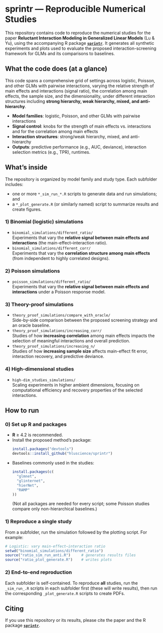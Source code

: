 # sprintr — Reproducible Numerical Studies

This repository contains code to reproduce the numerical studies for the paper **Reluctant Interaction Modeling in Generalized Linear Models** (Lu & Yu), using the accompanying R package [**`sprintr`**](https://github.com/hluscience/sprintr). It generates all synthetic experiments and plots used to evaluate the proposed interaction-screening framework for GLMs and its comparisons to baselines.


## What the code does (at a glance)

This code spans a comprehensive grid of settings across logistic, Poisson, and other GLMs with pairwise interactions, varying the relative strength of main effects and interactions (signal ratio), the correlation among main effects, the sample size, and the dimensionality, under different interaction structures including **strong hierarchy, weak hierarchy, mixed, and anti-hierarchy**.

- **Model families**: logistic, Poisson, and other GLMs with pairwise interactions  
- **Signal control**: knobs for the strength of main effects vs. interactions and for the correlation among main effects  
- **Interaction structures**: strong/weak hierarchy, mixed, and anti-hierarchy  
- **Outputs**: predictive performance (e.g., AUC, deviance), interaction selection metrics (e.g., TPR), runtimes.

## What’s inside

The repository is organized by model family and study type. Each subfolder includes:
- one or more `*_sim_run_*.R` scripts to generate data and run simulations; and
- a `*_plot_generate.R` (or similarly named) script to summarize results and create figures.

### 1) Binomial (logistic) simulations
- `binomial_simulations/different_ratio/`  
  Experiments that vary the **relative signal between main effects and interactions** (the main-effect–interaction ratio).
- `binomial_simulations/different_corr/`  
  Experiments that vary the **correlation structure among main effects** (from independent to highly correlated designs).

### 2) Poisson simulations
- `poisson_simulations/different_ratio/`  
  Experiments that vary the **relative signal between main effects and interactions** under a Poisson response model.

### 3) Theory-proof simulations
- `theory_proof_simulations/compare_with_oracle/`  
  Side-by-side comparison between the proposed screening strategy and an oracle baseline.  
- `theory_proof_simulations/increasing_corr/`  
  Studies of how **increasing correlation** among main effects impacts the selection of meaningful interactions and overall prediction.
- `theory_proof_simulations/increasing_n/`  
  Studies of how **increasing sample size** affects main-effect fit error, interaction recovery, and predictive deviance.

### 4) High-dimensional studies
- `high-dim_studies_simulations/`  
  Scaling experiments in higher ambient dimensions, focusing on computational efficiency and recovery properties of the selected interactions.

## How to run

### 0) Set up R and packages

- **R** ≥ 4.2 is recommended.
- Install the proposed method’s package:
  ```r
  install.packages("devtools")
  devtools::install_github("hluscience/sprintr")
  ````

* Baselines commonly used in the studies:

  ```r
  install.packages(c(
    "glmnet",
    "glinternet",
    "hierNet",
    "RAMP"
  ))
  ```

  (Not all packages are needed for every script; some Poisson studies compare only non-hierarchical baselines.)

### 1) Reproduce a single study

From a subfolder, run the simulation followed by the plotting script. For example:

```r
# Logistic: vary main-effect–interaction ratio
setwd("binomial_simulations/different_ratio")
source("ratio_sim_run_anti.R")     # generates results files
source("ratio_plot_generate.R")    # writes plots
```

### 2) End-to-end reproduction

Each subfolder is self-contained. To reproduce **all** studies, run the `_sim_run_.R` scripts in each subfolder first (these will write results), then run the corresponding `_plot_generate.R` scripts to create PDFs.


## Citing

If you use this repository or its results, please cite the paper and the R package [**`sprintr`**](https://github.com/hluscience/sprintr).


